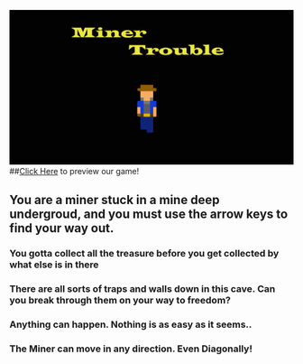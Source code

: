 ![Title Logo](https://github.com/Xquiset/Xquiset.github.io/blob/master/Assets/Images/Miner%20Trouble.png)
##[Click Here](http://Xquiset.github.io/Assets) to preview our game!
## You are a miner stuck in a mine deep undergroud, and you must use the arrow keys to find your way out.
### You gotta collect all the treasure before you get collected by what else is in there
### There are all sorts of traps and walls down in this cave.  Can you break through them on your way to freedom?
### Anything can happen. Nothing is as easy as it seems..
### The Miner can move in any direction. Even Diagonally!
